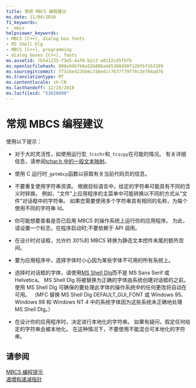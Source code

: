 ```yaml
---
title: 常规 MBCS 编程建议
ms.date: 11/04/2016
f1_keywords:
- _mbcs
helpviewer_keywords:
- MBCS [C++], dialog box fonts
- MS Shell Dlg
- MBCS [C++], programming
- dialog boxes [C++], fonts
ms.assetid: 7b541235-f3e5-4af0-b2c2-a0112cd5fbfb
ms.openlocfilehash: 800e94bfb8a52b806ad45368499f126fbf163389
ms.sourcegitcommit: ff3cbe4235b6c316edcc7677f79f70c3e784ad76
ms.translationtype: MT
ms.contentlocale: zh-CN
ms.lasthandoff: 12/19/2018
ms.locfileid: "53626690"
---
```

# <a name="general-mbcs-programming-advice"></a>常规 MBCS 编程建议

使用以下提示：

- 对于大的灵活性，如使用运行宏`_tcschr`和`_tcscpy`在可能的情况。 有关详细信息，请参阅[tchar.h 中的一般文本映射](../text/generic-text-mappings-in-tchar-h.md)。

- 使用 C 运行时`_getmbcp`函数以获取有关当前代码页的信息。

- 不要重复使用字符串资源。 根据目标语言中，给定的字符串可能具有不同的含义时转换。 例如，"文件"上应用程序的主菜单中可能转换以不同的方式从"文件"对话框中的字符串。 如果您需要使用多个字符串具有相同的名称，为每个使用不同的字符串 Id。

- 你可能想要查看是否已启用 MBCS 的操作系统上运行你的应用程序。 为此，请设置一个标志，在程序启动时;不要依赖于 API 调用。

- 在设计时对话框，允许约 30%的 MBCS 转换为静态文本控件末尾的额外空间。

- 要为应用程序中，选择字体时小心因为某些字体不可用的所有系统上。

- 选择时对话框的字体，请使用[MS Shell Dlg](/windows/desktop/Intl/using-ms-shell-dlg-and-ms-shell-dlg-2)而不是 MS Sans Serif 或 Helvetica。 MS Shell Dlg 将被替换为正确的字体由系统创建对话框的之前。 使用 MS Shell Dlg 可确保的要处理此字体的操作系统中的任何更改将自动在可用。 （MFC 替换 MS Shell Dlg DEFAULT_GUI_FONT 或 Windows 95、 Windows 98 和 Windows NT 4 中的系统字体因为这些系统未正确地处理 MS Shell Dlg。）

- 在设计你的应用程序时，决定进行本地化的字符串。 如果有疑问，假定任何给定的字符串会被本地化。 在这种情况下，不要使用不能混合可本地化的字符串。

## <a name="see-also"></a>请参阅

[MBCS 编程提示](../text/mbcs-programming-tips.md)<br/>
[递增和递减指针](../text/incrementing-and-decrementing-pointers.md)
